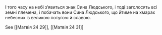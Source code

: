 І того часу на небі з’явиться знак Сина Людського, і тоді заголосять всі земні племена, і побачать вони Сина Людського, що йтиме на хмарах небесних із великою потугою й славою.

See [[Матвія 24 29]], [[Матвія 24 31]]